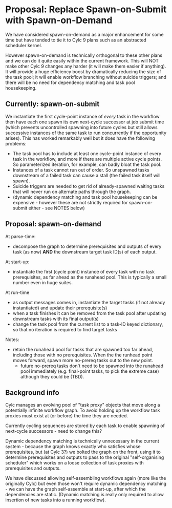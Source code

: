 # Proposal: Replace Spawn-on-Submit with Spawn-on-Demand

We have considered spawn-on-demand as a major enhancement for some time but
have tended to tie it to Cylc 9 plans such as an abstracted scheduler kernel.

However spawn-on-demand is technically orthogonal to these other plans and we
can do it quite easily within the current framework. This will NOT make other
Cylc 9 changes any harder (it will make them easier if anything). It will
provide a huge efficiency boost by dramatically reducing the size of the task
pool; it will enable workflow branching without suicide triggers; and
there will be no need for dependency matching and task pool housekeeping.

## Currently: spawn-on-submit

We instantiate the first cycle-point instance of *every* task in the workflow
then have each one spawn its own next-cycle successor at job submit time (which
prevents uncontrolled spawning into future cycles but still allows successive
instances of the same task to run concurrently if the opportunity arises). This
has worked remarkably well but it does have the following problems:
- The task pool has to include at least one cycle-point instance of every task
  in the workflow, and more if there are multiple active cycle points. So
  parameterized iteration, for example, can badly bloat the task pool.
- Instances of a task cannot run out of order. So unspawned tasks downstream of
  a failed task can cause a stall (the failed task itself will spawn).
- Suicide triggers are needed to get rid of already-spawned waiting tasks that
  will never run on alternate paths through the graph.
- (dynamic dependency matching and task pool housekeeping can be expensive -
  however these are not strictly required for spawn-on-submit either - see
  NOTES below)

## Proposal: spawn-on-demand

At parse-time:
- decompose the graph to determine prerequisites and outputs of every task (as
  now) **AND** the downstream target task ID(s) of each output.

At start-up:
- instantiate the first (cycle point) instance of every task with no task
  prerequisites, as far ahead as the runahead pool. This is typically a small
  number even in huge suites.

At run-time
- as output messages comes in, instantiate the target tasks (if not already
  instantiated) and update their prerequisite(s)
- when a task finishes it can be removed from the task pool after updating
  downstream tasks with its final output(s)
- change the task pool from the current list to a task-ID keyed dictionary, so
  that no iteration is required to find target tasks

Notes:
- retain the runahead pool for tasks that are spawned too far ahead, including
those with no prerequisites. When the the runhead point moves forward, spawn
more no-prereq tasks out to the new point.
  - future no-prereq tasks don't need to be spawned into the runahead pool
    immediately (e.g. final-point tasks, to pick the extreme case) although
    they could be (TBD).

## Background info

Cylc manages an evolving pool of "task proxy" objects that move along a
potentially infinite workflow graph. To avoid holding up the workflow task
proxies must exist at (or before) the time they are needed. 

Currently cycling sequences are stored by each task to enable spawning of
next-cycle successors - need to change this?

Dynamic dependency matching is technically unnecessary in the current system -
because the graph knows exactly who satisfies whose prerequisites, but (at
Cylc 3?) we bolted the graph on the front, using it to determine prerequisites
and outputs to pass to the original "self-organising scheduler" which works on
a loose collection of task proxies with prerequisites and outputs.

We have discussed allowing self-assembling workflows again (more like the
originally Cylc) but even those won't require dynamic dependency matching - we
can have the graph self-assemble at start-up, after which the dependencies are
static. (Dynamic matching is really only required to allow insertion of new
tasks into a running workflow).
